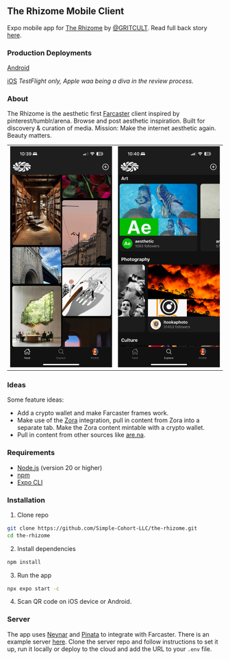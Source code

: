 ## The Rhizome Mobile Client

Expo mobile app for [The Rhizome](https://the-rhizome.com/) by [@GRITCULT](https://x.com/GRITCULT). Read full back story [here](https://paragraph.xyz/@sean07.eth/the-rhizome).

### Production Deployments

[Android](https://play.google.com/store/apps/details?id=com.theRhizome)

[iOS](https://testflight.apple.com/join/e4gXKFn7) _TestFlight only, Apple waa being a diva in the review process._

### About

The Rhizome is the aesthetic first [Farcaster](https://www.farcaster.xyz/) client inspired by pinterest/tumblr/arena. Browse and post aesthetic inspiration. Built for discovery & curation of media. Mission: Make the internet aesthetic again. Beauty matters.

<table>
  <tr>
    <td><img src="assets/screen1.png" alt="App Screenshot 1"></td>
    <td><img src="assets/screen2.png" alt="App Screenshot 2"></td>
  </tr>
</table>

### Ideas

Some feature ideas:

- Add a crypto wallet and make Farcaster frames work.
- Make use of the [Zora](./src/components/screens/ZoraDetail.js) integration, pull in content from Zora into a separate tab. Make the Zora content mintable with a crypto wallet.
- Pull in content from other sources like [are.na](https://dev.are.na/documentation/channels).

### Requirements

- [Node.js](https://nodejs.org/) (version 20 or higher)
- [npm](https://www.npmjs.com/)
- [Expo CLI](https://docs.expo.dev/get-started/installation/)

### Installation

1. Clone repo

```bash
git clone https://github.com/Simple-Cohort-LLC/the-rhizome.git
cd the-rhizome
```

2. Install dependencies

```bash
npm install
```

3. Run the app

```bash
npx expo start -c
```

4. Scan QR code on iOS device or Android.

### Server

The app uses [Neynar](https://neynar.com/) and [Pinata](https://docs.pinata.cloud/api-reference/introduction) to integrate with Farcaster. There is an example server [here](https://github.com/Simple-Cohort-LLC/example-server). Clone the server repo and follow instructions to set it up, run it locally or deploy to the cloud and add the URL to your `.env` file.
